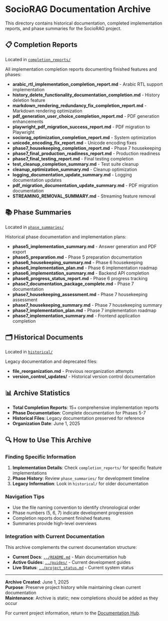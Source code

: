 # SocioRAG Documentation Archive

This directory contains historical documentation, completed implementation reports, and phase summaries for the SocioRAG project.

## 📋 Completion Reports

Located in [`completion_reports/`](./completion_reports/)

All implementation completion reports documenting finished features and phases:

- **arabic_rtl_implementation_completion_report.md** - Arabic RTL support implementation
- **history_delete_functionality_documentation_completion.md** - History deletion feature
- **markdown_rendering_redundancy_fix_completion_report.md** - Markdown rendering optimization
- **pdf_generation_user_choice_completion_report.md** - PDF generation enhancements
- **playwright_pdf_migration_success_report.md** - PDF migration to Playwright
- **sociorag_optimization_completion_report.md** - System optimization
- **unicode_encoding_fix_report.md** - Unicode encoding fixes
- **phase7_housekeeping_completion_report.md** - Phase 7 housekeeping
- **phase7_final_production_readiness_report.md** - Production readiness
- **phase7_final_testing_report.md** - Final testing completion
- **test_cleanup_completion_summary.md** - Test suite cleanup
- **cleanup_optimization_summary.md** - Cleanup optimization
- **logging_documentation_update_summary.md** - Logging documentation updates
- **pdf_migration_documentation_update_summary.md** - PDF migration documentation
- **STREAMING_REMOVAL_SUMMARY.md** - Streaming feature removal

## 📚 Phase Summaries

Located in [`phase_summaries/`](./phase_summaries/)

Historical phase documentation and implementation plans:

- **phase5_implementation_summary.md** - Answer generation and PDF export
- **phase5_preparation.md** - Phase 5 preparation documentation
- **phase6_housekeeping_summary.md** - Phase 6 housekeeping
- **phase6_implementation_plan.md** - Phase 6 implementation roadmap
- **phase6_implementation_summary.md** - Backend API completion
- **phase6_progress_status_report.md** - Phase 6 progress tracking
- **phase7_documentation_package_complete.md** - Phase 7 documentation
- **phase7_housekeeping_assessment.md** - Phase 7 housekeeping assessment
- **phase7_housekeeping_summary.md** - Phase 7 housekeeping summary
- **phase7_implementation_plan.md** - Phase 7 implementation roadmap
- **phase7_implementation_summary.md** - Frontend application completion

## 🗂️ Historical Documents

Located in [`historical/`](./historical/)

Legacy documentation and deprecated files:

- **file_reorganization.md** - Previous reorganization attempts
- **version_control_updates/** - Historical version control documentation

## 📊 Archive Statistics

- **Total Completion Reports**: 15+ comprehensive implementation reports
- **Phase Documentation**: Complete documentation for Phases 5-7
- **Historical Files**: Legacy documentation preserved for reference
- **Organization Date**: June 1, 2025

## 🔍 How to Use This Archive

### Finding Specific Information

1. **Implementation Details**: Check `completion_reports/` for specific feature implementations
2. **Phase History**: Review `phase_summaries/` for development timeline
3. **Legacy Information**: Look in `historical/` for older documentation

### Navigation Tips

- Use the file naming convention to identify chronological order
- Phase numbers (5, 6, 7) indicate development progression
- Completion reports document finished features
- Summaries provide high-level overviews

### Integration with Current Documentation

This archive complements the current documentation structure:

- **Current Docs**: [`../README.md`](../README.md) - Main documentation hub
- **Active Guides**: [`../guides/`](../guides/) - Current development guides
- **Live Status**: [`../project_status.md`](../project_status.md) - Current system status

---

**Archive Created**: June 1, 2025  
**Purpose**: Preserve project history while maintaining clean current documentation  
**Maintenance**: Archive is static; new completions should be added as they occur

For current project information, return to the [Documentation Hub](../README.md).
